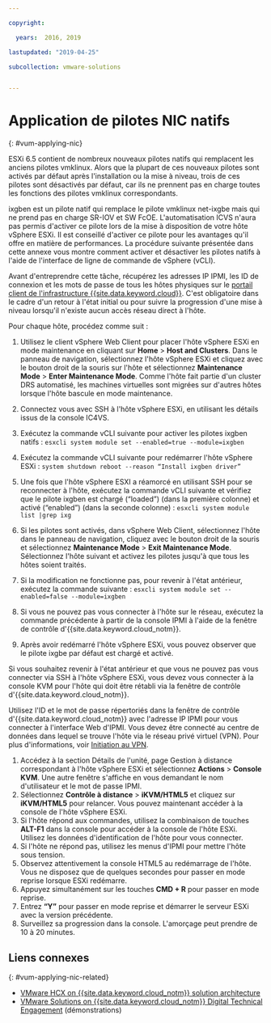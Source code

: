 ```yaml
---

copyright:

  years:  2016, 2019

lastupdated: "2019-04-25"

subcollection: vmware-solutions


---
```


# Application de pilotes NIC natifs
{: #vum-applying-nic}

ESXi 6.5 contient de nombreux nouveaux pilotes natifs qui remplacent les anciens pilotes vmklinux. Alors que la plupart de ces nouveaux pilotes sont activés par défaut après l'installation ou la mise à niveau, trois de ces pilotes sont désactivés par défaut, car ils ne prennent pas en charge toutes les fonctions des pilotes vmklinux correspondants.

ixgben est un pilote natif qui remplace le pilote vmklinux net-ixgbe mais qui ne prend pas en charge SR-IOV et SW FcOE. L'automatisation ICVS n'aura pas permis d'activer ce pilote lors de la mise à disposition de votre hôte vSphere ESXi. Il est conseillé d'activer ce pilote pour les avantages qu'il offre en matière de performances. La procédure suivante présentée dans cette annexe vous montre comment activer et désactiver les pilotes natifs à l'aide de l'interface de ligne de commande de vSphere (vCLI).

Avant d'entreprendre cette tâche, récupérez les adresses IP IPMI, les ID de connexion et les mots de passe de tous les hôtes physiques sur le [portail client de l'infrastructure {{site.data.keyword.cloud}}](https://control.softlayer.com/devices). C'est obligatoire dans le cadre d'un retour à l'état initial ou pour suivre la progression d'une mise à niveau lorsqu'il n'existe aucun accès réseau direct à l'hôte.

Pour chaque hôte, procédez comme suit :
1. Utilisez le client vSphere Web Client pour placer l'hôte vSphere ESXi en mode maintenance en cliquant sur **Home** > **Host and Clusters**. Dans le panneau de navigation, sélectionnez l'hôte vSphere ESXi et cliquez avec le bouton droit de la souris sur l'hôte et sélectionnez **Maintenance Mode** > **Enter Maintenance Mode**. Comme l'hôte fait partie d'un cluster DRS automatisé, les machines virtuelles sont migrées sur d'autres hôtes lorsque l'hôte bascule en mode maintenance.
2. Connectez vous avec SSH à l'hôte vSphere ESXi, en utilisant les détails issus de la console IC4VS.
3. Exécutez la commande vCLI suivante pour activer les pilotes ixgben natifs :
  `esxcli system module set --enabled=true --module=ixgben`
4. Exécutez la commande vCLI suivante pour redémarrer l'hôte vSphere ESXi :
  `system shutdown reboot --reason “Install ixgben driver”`
5. Une fois que l'hôte vSphere ESXI a réamorcé en utilisant SSH pour se reconnecter à l'hôte, exécutez la commande vCLI suivante et vérifiez que le pilote ixgben est chargé (“loaded”) (dans la première colonne) et activé (“enabled”) (dans la seconde colonne) :
  `esxcli system module list |grep ixg`
6. Si les pilotes sont activés, dans vSphere Web Client, sélectionnez l'hôte dans le panneau de navigation, cliquez avec le bouton droit de la souris et sélectionnez **Maintenance Mode** > **Exit Maintenance Mode**. Sélectionnez l'hôte suivant et activez les pilotes jusqu'à que tous les hôtes soient traités.
7. Si la modification ne fonctionne pas, pour revenir à l'état antérieur, exécutez la commande suivante :
  `esxcli system module set --enabled=false --module=ixgben`

8. Si vous ne pouvez pas vous connecter à l'hôte sur le réseau, exécutez la commande précédente à partir de la console IPMI à l'aide de la fenêtre de contrôle d'{{site.data.keyword.cloud_notm}}.
9. Après avoir redémarré l'hôte vSphere ESXi, vous pouvez observer que le pilote ixgbe par défaut est chargé et activé.

Si vous souhaitez revenir à l'état antérieur et que vous ne pouvez pas vous connecter via SSH à l'hôte vSphere ESXi, vous devez vous connecter à la console KVM pour l'hôte qui doit être rétabli via la fenêtre de contrôle d'{{site.data.keyword.cloud_notm}}.

Utilisez l'ID et le mot de passe répertoriés dans la fenêtre de contrôle d'{{site.data.keyword.cloud_notm}} avec l'adresse IP IPMI pour vous connecter à l'interface Web d'IPMI. Vous devez être connecté au centre de données dans lequel se trouve l'hôte via le réseau privé virtuel (VPN). Pour plus d'informations, voir [Initiation au VPN](/docs/infrastructure/iaas-vpn?topic=VPN-gettingstarted-with-virtual-private-networking#gettingstarted-with-virtual-private-networking).

1. Accédez à la section Détails de l'unité, page Gestion à distance correspondant à l'hôte vSphere ESXi et sélectionnez **Actions** > **Console KVM**. Une autre fenêtre s'affiche en vous demandant le nom d'utilisateur et le mot de passe IPMI.
2. Sélectionnez **Contrôle à distance** > **iKVM/HTML5** et cliquez sur **iKVM/HTML5** pour relancer. Vous pouvez maintenant accéder à la console de l'hôte vSphere ESXi.
3. Si l'hôte répond aux commandes, utilisez la combinaison de touches **ALT-F1** dans la console pour accéder à la console de l'hôte ESXi. Utilisez les données d'identification de l'hôte pour vous connecter.
4. Si l'hôte ne répond pas, utilisez les menus d'IPMI pour mettre l'hôte sous tension.
5. Observez attentivement la console HTML5 au redémarrage de l'hôte. Vous ne disposez que de quelques secondes pour passer en mode reprise lorsque ESXi redémarre.
6. Appuyez simultanément sur les touches **CMD + R** pour passer en mode reprise.
7. Entrez **“Y”** pour passer en mode reprise et démarrer le serveur ESXi avec la version précédente.
8. Surveillez sa progression dans la console. L'amorçage peut prendre de 10 à 20 minutes.

## Liens connexes
{: #vum-applying-nic-related}

* [VMware HCX on {{site.data.keyword.cloud_notm}} solution architecture](/docs/services/vmwaresolutions/services?topic=vmware-solutions-hcx-archi-intro#hcx-archi-intro)
* [VMware Solutions on {{site.data.keyword.cloud_notm}} Digital Technical Engagement](https://ibm-dte.mybluemix.net/vmware) (démonstrations)
